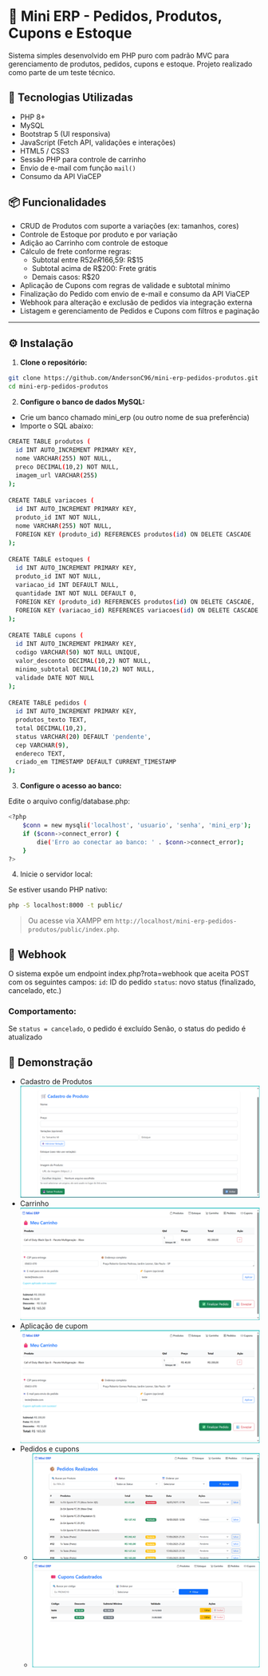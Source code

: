 # 🛒 Mini ERP - Pedidos, Produtos, Cupons e Estoque

Sistema simples desenvolvido em PHP puro com padrão MVC para gerenciamento de produtos, pedidos, cupons e estoque. Projeto realizado como parte de um teste técnico.

## 🚀 Tecnologias Utilizadas

- PHP 8+
- MySQL
- Bootstrap 5 (UI responsiva)
- JavaScript (Fetch API, validações e interações)
- HTML5 / CSS3
- Sessão PHP para controle de carrinho
- Envio de e-mail com função `mail()`
- Consumo da API ViaCEP

## 📦 Funcionalidades

- CRUD de Produtos com suporte a variações (ex: tamanhos, cores)
- Controle de Estoque por produto e por variação
- Adição ao Carrinho com controle de estoque
- Cálculo de frete conforme regras:
  - Subtotal entre R$52 e R$166,59: R$15
  - Subtotal acima de R$200: Frete grátis
  - Demais casos: R$20
- Aplicação de Cupons com regras de validade e subtotal mínimo
- Finalização do Pedido com envio de e-mail e consumo da API ViaCEP
- Webhook para alteração e exclusão de pedidos via integração externa
- Listagem e gerenciamento de Pedidos e Cupons com filtros e paginação

---

## ⚙️ Instalação

1. **Clone o repositório:**
```bash
git clone https://github.com/AndersonC96/mini-erp-pedidos-produtos.git
cd mini-erp-pedidos-produtos
```

2. **Configure o banco de dados MySQL:**

- Crie um banco chamado mini_erp (ou outro nome de sua preferência)
- Importe o SQL abaixo:
```bash
CREATE TABLE produtos (
  id INT AUTO_INCREMENT PRIMARY KEY,
  nome VARCHAR(255) NOT NULL,
  preco DECIMAL(10,2) NOT NULL,
  imagem_url VARCHAR(255)
);

CREATE TABLE variacoes (
  id INT AUTO_INCREMENT PRIMARY KEY,
  produto_id INT NOT NULL,
  nome VARCHAR(255) NOT NULL,
  FOREIGN KEY (produto_id) REFERENCES produtos(id) ON DELETE CASCADE
);

CREATE TABLE estoques (
  id INT AUTO_INCREMENT PRIMARY KEY,
  produto_id INT NOT NULL,
  variacao_id INT DEFAULT NULL,
  quantidade INT NOT NULL DEFAULT 0,
  FOREIGN KEY (produto_id) REFERENCES produtos(id) ON DELETE CASCADE,
  FOREIGN KEY (variacao_id) REFERENCES variacoes(id) ON DELETE CASCADE
);

CREATE TABLE cupons (
  id INT AUTO_INCREMENT PRIMARY KEY,
  codigo VARCHAR(50) NOT NULL UNIQUE,
  valor_desconto DECIMAL(10,2) NOT NULL,
  minimo_subtotal DECIMAL(10,2) NOT NULL,
  validade DATE NOT NULL
);

CREATE TABLE pedidos (
  id INT AUTO_INCREMENT PRIMARY KEY,
  produtos_texto TEXT,
  total DECIMAL(10,2),
  status VARCHAR(20) DEFAULT 'pendente',
  cep VARCHAR(9),
  endereco TEXT,
  criado_em TIMESTAMP DEFAULT CURRENT_TIMESTAMP
);
```

3. **Configure o acesso ao banco:**

Edite o arquivo config/database.php:
```bash
<?php
    $conn = new mysqli('localhost', 'usuario', 'senha', 'mini_erp');
    if ($conn->connect_error) {
        die('Erro ao conectar ao banco: ' . $conn->connect_error);
    }
?>
```

4. Inicie o servidor local:

Se estiver usando PHP nativo:
```bash
php -S localhost:8000 -t public/
```
> Ou acesse via XAMPP em `http://localhost/mini-erp-pedidos-produtos/public/index.php`.

## 🧪 Webhook

O sistema expõe um endpoint index.php?rota=webhook que aceita POST com os seguintes campos:
`id`: ID do pedido
`status`: novo status (finalizado, cancelado, etc.)

### Comportamento:

Se `status = cancelado`, o pedido é excluído
Senão, o status do pedido é atualizado

## 📸 Demonstração

- Cadastro de Produtos
![Cadastro de produtos](https://raw.githubusercontent.com/AndersonC96/mini-erp-pedidos-produtos/main/public/public/uploads/produtos.png)
- Carrinho
![Carrinho](https://raw.githubusercontent.com/AndersonC96/mini-erp-pedidos-produtos/main/public/public/uploads/carrinho.png)
- Aplicação de cupom
![Cupom](https://raw.githubusercontent.com/AndersonC96/mini-erp-pedidos-produtos/main/public/public/uploads/carrinho.png)
- Pedidos e cupons
    - ![Pedidos](https://raw.githubusercontent.com/AndersonC96/mini-erp-pedidos-produtos/main/public/public/uploads/pedidos.png)
    - ![Cupom](https://raw.githubusercontent.com/AndersonC96/mini-erp-pedidos-produtos/main/public/public/uploads/cupom.png)


